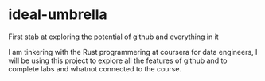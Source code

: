 # ideal-umbrella
First stab at exploring the potential of github and everything in it

I am tinkering with the Rust programmering at coursera for data engineers, I will be using this project to explore all the features of github 
and to complete labs and whatnot connected to the course.
